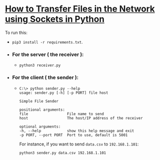 # [How to Transfer Files in the Network using Sockets in Python](https://www.thepythoncode.com/article/send-receive-files-using-sockets-python)
To run this:
- `pip3 install -r requirements.txt`.
- ### For the server ( the receiver ):
    - 
        ```
        python3 receiver.py
        ```
- ### For the client ( the sender ):
    - 
        ```
        C:\> python sender.py --help
        usage: sender.py [-h] [-p PORT] file host

        Simple File Sender

        positional arguments:
        file                  File name to send
        host                  The host/IP address of the receiver

        optional arguments:
        -h, --help            show this help message and exit
        -p PORT, --port PORT  Port to use, default is 5001
        ```
        For instance, if you want to send `data.csv` to `192.168.1.101`:
        ```
        python3 sender.py data.csv 192.168.1.101
        ```
